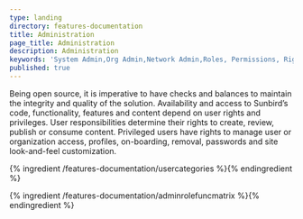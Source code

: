 ```yaml
---
type: landing
directory: features-documentation
title: Administration
page_title: Administration
description: Administration
keywords: 'System Admin,Org Admin,Network Admin,Roles, Permissions, Rights'
published: true
---
```


Being open source, it is imperative to have checks and balances to maintain the integrity and quality of the solution.  Availability and access to Sunbird’s code, functionality, features and content depend on user rights and privileges. User responsibilities determine their rights to create, review, publish or consume content. Privileged users have rights to manage user or organization access, profiles, on-boarding, removal, passwords and site look-and-feel customization.  

{% ingredient /features-documentation/usercategories %}{% endingredient %}

{% ingredient /features-documentation/adminrolefuncmatrix %}{% endingredient %}
